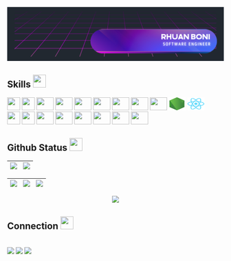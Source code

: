  <img src="novoheader.png" />
 
## Skills <img height="30" width="30" src="https://cdn-icons-png.flaticon.com/512/4614/4614145.png" />
<div style="display: inline_block">
 <img height="30" width="30" src="https://cdn-icons-png.flaticon.com/512/6009/6009939.png" />
 <img height="30" width="30" src="https://upload.wikimedia.org/wikipedia/commons/5/59/Empty.png" />
 <img height="30" width="40" src="https://cdn.jsdelivr.net/gh/devicons/devicon@latest/icons/python/python-original.svg" />
 <img height="30" width="40" src="https://cdn.jsdelivr.net/gh/devicons/devicon@latest/icons/html5/html5-original.svg" />
 <img height="30" width="40" src="https://cdn.jsdelivr.net/gh/devicons/devicon@latest/icons/css3/css3-original.svg" />
<img height="30" width="40" src="https://cdn.jsdelivr.net/gh/devicons/devicon@latest/icons/javascript/javascript-original.svg" />
 <img height="30" width="40" src="https://cdn.jsdelivr.net/gh/devicons/devicon@latest/icons/bootstrap/bootstrap-original.svg" />
 <img height="30" width="40" src="https://cdn.jsdelivr.net/gh/devicons/devicon@latest/icons/c/c-original.svg" />
 <img height="30" width="40" src="https://cdn.jsdelivr.net/gh/devicons/devicon@latest/icons/java/java-original.svg" />
<img height="30" width="40" src="https://github.com/devicons/devicon/blob/master/icons/nodejs/nodejs-original.svg" />
<img height="30" width="40" src="https://github.com/devicons/devicon/blob/master/icons/react/react-original.svg" />
</div>

<div style="display: inline_block">
 <img height="30" width="30" src="https://cdn-icons-png.flaticon.com/512/8759/8759159.png" />
 <img height="30" width="30" src="https://upload.wikimedia.org/wikipedia/commons/5/59/Empty.png" />
 <img height="30" width="40" src="https://cdn.jsdelivr.net/gh/devicons/devicon@latest/icons/git/git-original.svg" />
 <img height="30" width="40" src="https://cdn.jsdelivr.net/gh/devicons/devicon@latest/icons/github/github-original.svg" />
<img height="30" width="40" src="https://cdn.jsdelivr.net/gh/devicons/devicon@latest/icons/vscode/vscode-original.svg" />
<img height="30" width="40" src="https://cdn.jsdelivr.net/gh/devicons/devicon@latest/icons/intellij/intellij-original.svg" />
<img height="30" width="40" src="https://cdn.jsdelivr.net/gh/devicons/devicon@latest/icons/canva/canva-original.svg" />
<img height="30" width="40" src="https://cdn.jsdelivr.net/gh/devicons/devicon@latest/icons/figma/figma-original.svg" />
</div>

## Github Status <img height="30" width="30" src="https://cdn-icons-png.freepik.com/512/5024/5024509.png" />
|![](http://github-profile-summary-cards.vercel.app/api/cards/profile-details?username=Rhuan-aa&theme=tokyonight) | ![](http://github-profile-summary-cards.vercel.app/api/cards/productive-time?username=Rhuan-aa&theme=tokyonight&utcOffset=8) |
| :-: | :-: |

| ![](http://github-profile-summary-cards.vercel.app/api/cards/stats?username=Rhuan-aa&theme=tokyonight) | ![](http://github-profile-summary-cards.vercel.app/api/cards/repos-per-language?username=Rhuan-aa&theme=tokyonight) | ![](http://github-profile-summary-cards.vercel.app/api/cards/most-commit-language?username=Rhuan-aa&theme=tokyonight) 
| :-: | :-: | :-: |

<div align="center">
    <img src="https://github-readme-streak-stats.herokuapp.com/?user=Rhuan-aa&theme=tokyonight&hide_border=true" />
</div>

## Connection <img height="30" width="30" src="https://static.vecteezy.com/system/resources/thumbnails/018/923/768/small_2x/timeline-diagram-template-png.png" />
<div style="display: inline_block"><br>
  <a href="https://www.instagram.com/rhuan_aa/"><img align="center" src="https://img.shields.io/badge/Instagram-D62976?style=for-the-badge&logo=instagram&logoColor=white"></a>
  <a href="https://www.linkedin.com/in/rhuan-andrade-5b50ab302/"><img align="center" src="https://img.shields.io/badge/-LinkedIn-%230077B5?style=for-the-badge&logo=linkedin&logoColor=white"></a>
  <a href = "mailto: rhuanandrey@gmail.com"><img align="center" src="https://img.shields.io/badge/Gmail-BB001B?style=for-the-badge&logo=gmail&logoColor=white" target="_blank"></a>
</div>


